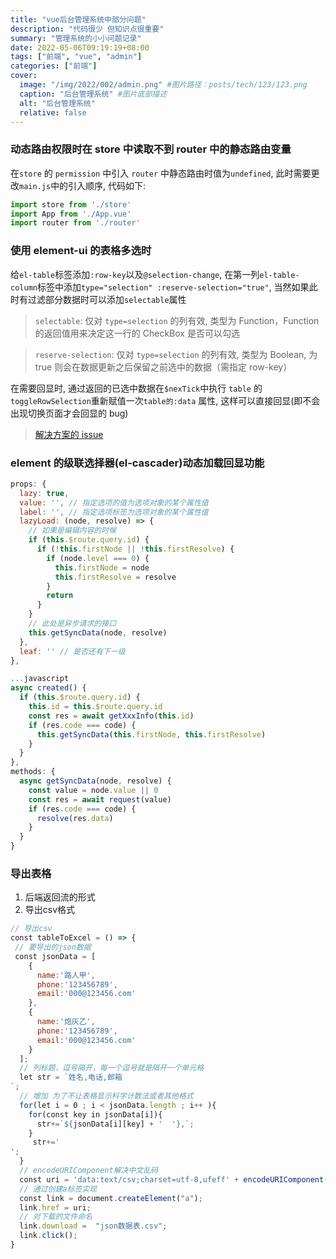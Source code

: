 ```yaml
---
title: "vue后台管理系统中部分问题"
description: "代码很少 但知识点很重要"
summary: "管理系统的小小问题记录"
date: 2022-05-06T09:19:19+08:00
tags: ["前端", "vue", "admin"]
categories: ["前端"]
cover:
  image: "/img/2022/002/admin.png" #图片路径：posts/tech/123/123.png
  caption: "后台管理系统" #图片底部描述
  alt: "后台管理系统"
  relative: false
---
```


### 动态路由权限时在 store 中读取不到 router 中的静态路由变量

在`store` 的 `permission` 中引入 `router` 中静态路由时值为`undefined`, 此时需要更改`main.js`中的引入顺序, 代码如下:

```javascript
import store from './store'
import App from './App.vue'
import router from './router'
```

### 使用 element-ui 的表格多选时

给`el-table`标签添加`:row-key`以及`@selection-change`, 在第一列`el-table-column`标签中添加`type="selection" :reserve-selection="true"`, 当然如果此时有过滤部分数据时可以添加`selectable`属性

> `selectable`: 仅对 `type=selection` 的列有效, 类型为 Function，Function 的返回值用来决定这一行的 CheckBox 是否可以勾选

> `reserve-selection`: 仅对 `type=selection` 的列有效, 类型为 Boolean, 为 true 则会在数据更新之后保留之前选中的数据（需指定 row-key）

在需要回显时, 通过返回的已选中数据在`$nexTick`中执行 `table` 的`toggleRowSelection`重新赋值一次`table的:data` 属性, 这样可以直接回显(即不会出现切换页面才会回显的 bug)

> [解决方案的 issue](https://github.com/ElemeFE/element/issues/20343)

### element 的级联选择器(el-cascader)动态加载回显功能

```javascript
props: {
  lazy: true,
  value: '', // 指定选项的值为选项对象的某个属性值
  label: '', // 指定选项标签为选项对象的某个属性值
  lazyLoad: (node, resolve) => {
    // 如果是编辑内容的时候
    if (this.$route.query.id) {
      if (!this.firstNode || !this.firstResolve) {
        if (node.level === 0) {
          this.firstNode = node
          this.firstResolve = resolve
        }
        return
      }
    }
    // 此处是异步请求的接口
    this.getSyncData(node, resolve)
  },
  leaf: '' // 是否还有下一级
},

...javascript
async created() {
  if (this.$route.query.id) {
    this.id = this.$route.query.id
    const res = await getXxxInfo(this.id)
    if (res.code === code) {
      this.getSyncData(this.firstNode, this.firstResolve)
    }
  }
},
methods: {
  async getSyncData(node, resolve) {
    const value = node.value || 0
    const res = await request(value)
    if (res.code === code) {
      resolve(res.data)
    }
  }
}
```

### 导出表格
 1. 后端返回流的形式
 2. 导出csv格式

 ````javascript
// 导出csv
const tableToExcel = () => {
  // 要导出的json数据
  const jsonData = [
    {
      name:'路人甲',
      phone:'123456789',
      email:'000@123456.com'
    },
    {
      name:'炮灰乙',
      phone:'123456789',
      email:'000@123456.com'
    }
  ];
  // 列标题，逗号隔开，每一个逗号就是隔开一个单元格
  let str = `姓名,电话,邮箱
`;
  // 增加	为了不让表格显示科学计数法或者其他格式
  for(let i = 0 ; i < jsonData.length ; i++ ){
    for(const key in jsonData[i]){
      str+=`${jsonData[i][key] + '	'},`;    
    }
     str+='
';
  }
  // encodeURIComponent解决中文乱码
  const uri = 'data:text/csv;charset=utf-8,ufeff' + encodeURIComponent(str);
  // 通过创建a标签实现
  const link = document.createElement("a");
  link.href = uri;
  // 对下载的文件命名
  link.download =  "json数据表.csv";
  link.click();
}
 ````
